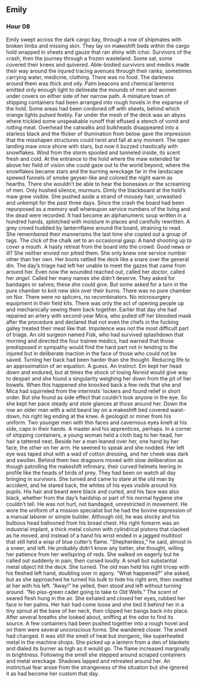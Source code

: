 ## Emily
### Hour 08
Emily swept across the dark cargo bay, through a row of shipmates with broken limbs and missing skin. They lay on makeshift beds within the cargo hold wrapped in sheets and gauze that ran shiny with ichor. Survivors of the crash, then the journey through a frozen wasteland. Some sat, some covered their knees and quivered. Able-bodied survivors and medics made their way around the injured tracing avenues through their ranks, sometimes carrying water, medicine, clothing. There was no food. 
The darkness around them was thick and oily. Palm beacons and chemical lanterns emitted only enough light to delineate the mounds of men and women under covers on either side of her narrow path. A miniature town of shipping containers had been arranged into rough hovels in the expanse of the hold. Some areas had been cordoned off with sheets, behind which orange lights pulsed feebly. Far under the mesh of the deck was an abyss where trickled some unspeakable runoff that effused a stench of vomit and rotting meat. Overhead the catwalks and bulkheads disappeared into a starless black and the flicker of illumination from below gave the impression that the misshapen structures could twist and fall at any moment. The open landing maw once shone with stars, but now it buzzed chaotically with snowflakes. Wind from the storm spooled and tunneled inside, its scent fresh and cold.
At the entrance to the hold where the maw extended far above her field of vision she could gaze out to the world beyond, where the snowflakes became stars and the burning wreckage far in the landscape spewed funnels of smoke geyser-like and colored the night warm as hearths. There she wouldn’t be able to hear the bonesaws or the screaming of men. Only hushed silence, murmurs.
Dimly the blackboard at the hold’s maw grew visible. She pushed aside a strand of mousey hair, unwashed and unkempt for the past three days. Since the crash the board had been repurposed as a memory wall whereupon service numbers of the living and the dead were recorded. It had become an alphanumeric soup written in a hundred hands, splotched with moisture in places and carefully rewritten.
A grey crowd huddled by lanternflame around the board, straining to read. She remembered their mannerisms the last time she copied out a group of tags. The click of the chalk set to an occasional gasp. A hand shooting up to cover a mouth. A hasty retreat from the board into the crowd. Good news or ill? She neither envied nor pitied them. She only knew one service number other than her own. 
Her boots rattled the deck like a snare over the general din. The day’s triage had left her unable to meet the gazes that came from around her. Even now the wounded reached out, called her *doctor*, called her *angel*. Called her many names she didn’t deserve. They asked for bandages or salves; these she could give. But some asked for a turn in the pure chamber to knit new skin over their burns. There was no pure chamber on Nor. There were no splicers, no recombinators. No microsurgery equipment in their field kits. There was only the act of opening people up and mechanically sewing them back together. 
Earlier that day she had repaired an artery with second-year Mica, who pulled off her bloodied mask after the procedure and declared that not even the chefs in the fucking galley treated their meat like that. Impotence was not the most difficult part of triage. An old surgeon named Fisk, who had survived splashdown that morning and directed the four trainee medics, had warned that those predisposed in sympathy would find the hard part not in tending to the injured but in deliberate inaction in the face of those who could not be saved. Turning her back had been harder than she thought. Reducing life to an approximation of an equation. A guess. An instinct. Em kept her head down and endured, but at times the shock of losing *Nereid* would give way to despair and she found a singularity weighing her down from the pit of her bowels. When this happened she knocked back a few reds that she and Mica had squirreled from the internists’ lockers and found relief in short order. But she found as side effect that couldn’t look anyone in the eye.
So she kept her pace steady and stole glances at those around her. Down the row an older man with a wild beard lay on a makeshift bed covered waist-down, his right leg ending at the knee. A geologist or miner from his uniform. Two younger men with thin faces and cavernous eyes knelt at his side, caps in their hands. A master and his apprentices, perhaps.
In a corner of shipping containers, a young woman held a cloth bag to her head, her hair a tattered nest. Beside her a man leaned over her, one hand by her face, the other on her arm. He seemed to speak and she nodded. Her left eye was taped shut with a wad of cotton dressing, and her cheek was dark and swollen. 
Behind them two dragoons moved with slow deliberation as though patrolling the makeshift infirmary, their curved helmets leering in profile like the heads of birds of prey. They had been on watch all day bringing in survivors.
She turned and came to stare at the old man by accident, and he stared back, the whites of his eyes visible around his pupils. His hair and beard were black and curled, and his face was also black, whether from the day’s hardship or part of his normal hygiene she couldn’t tell. He was not hurt, not bandaged, unrestricted in movement. He wore the uniform of a mission specialist but he had the bovine expression of a manual laborer or simple builder. Although old, he was stocky and his bulbous head ballooned from his broad chest. His right forearm was an industrial implant, a thick metal column with cylindrical pistons that clacked as he moved, and instead of a hand his wrist ended in a jagged multitool that still held a wisp of blue cutter’s flame.
“Shepherdess,” he said, almost in a sneer, and left. He probably didn’t know any better, she thought, willing her patience from her wellspring of reds. She walked on eagerly but he called out suddenly in pain, then cursed loudly. A small but substantial metal object hit the deck. She turned. The old man held his right tricep with his fleshed left hand, doubling over in agony. 
“What happened?” she asked, but as she approached he turned his bulk to hide his right arm, then swatted at her with his left.
“Away!” he yelled, then stood and left without turning around. “No piss-green cadet going to take to Old Wells.”
The scent of seared flesh hung in the air. She exhaled and closed her eyes, rubbed her face in her palms. Her hair had come loose and she tied it behind her in a tiny sprout at the base of her neck, then clipped her bangs back into place. After several breaths she looked about, sniffing at the odor to find its source. A few containers had been pushed together into a rough hovel and on them were several unconscious forms. She wandered closer. The smell had changed. It was still the smell of heat but inorganic, like superheated metal in the machine shops.
 She picked up a lantern from a den of blankets and dialed its burner as high as it would go. The flame increased marginally in brightness. Following the smell she stepped around scraped containers and metal wreckage. Shadows lapped and retreated around her. An instinctual fear arose from the strangeness of the situation but she ignored it as had become her custom that day.